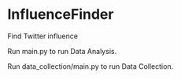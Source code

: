 # InfluenceFinder
Find Twitter influence

Run main.py to run Data Analysis.

Run data_collection/main.py to run Data Collection.
